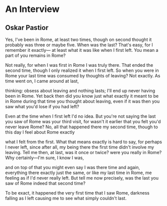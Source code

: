 # An Interview
## Oskar Pastior
Yes, I've been in Rome, at least two times,
though on second thought it probably was
three or maybe five. When was the last?
That's easy, for I remember it exactly—
at least what it was like when I first left.
You mean a part of you remains in Rome?

Not really, for when I was first in Rome
I was truly there. That ended the second time,
though I only realized it when I first left.
So when you were in Rome your last time was
consumed by thoughts of leaving? Not exactly.
As time went on, I came around at last,

thinking: obsess about leaving and nothing lasts;
I'll end up never having been in Rome.
Yet back then did you know just what exactly
it meant to be in Rome during that time
you thought about leaving, even if it was
then you saw what you'd lose if you had left?

Even at the time when I first left
I'd no idea. But you're not saying the last
you saw of Rome was your third visit, for wasn't
it earlier that you felt you'd never leave Rome?
No, all that happened there my second time,
though to this day I feel about Rome exactly

what I felt from the first. What that means exactly
is hard to say, for perhaps I never left,
since after all, my being there the first time
didn't involve my leaving. Tell me then, at last,
was it once or twice? were you really in Rome?
Why certainly—I'm sure, I know I was,

and on top of that you might even say I was
there time and again, everything there exactly
just the same, or like my last time in Rome,
me feeling as if I'd never really left.
But tell me now precisely, was the last
you saw of Rome indeed that second time?

To be exact, it happened the very first time
that I saw Rome, darkness falling as I left
causing me to see what simply couldn't last.
